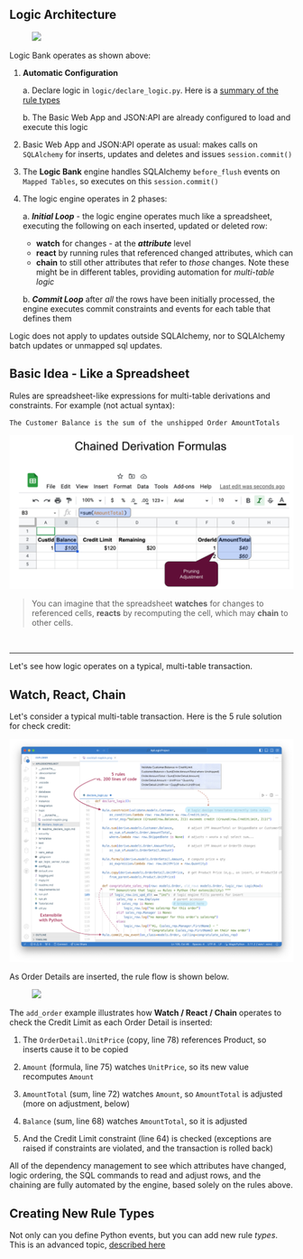 ## Logic Architecture

<figure><img src="https://github.com/valhuber/LogicBank/raw/main/images/architecture.png"></figure>

Logic Bank operates as shown above:

 1. **Automatic Configuration**

    a. Declare logic in `logic/declare_logic.py`.  Here is a [summary of the rule types](Logic.md)
 
    b. The Basic Web App and JSON:API are already configured to load and execute this logic
    
    
 2. Basic Web App and JSON:API operate as usual: makes calls on `SQLAlchemy` for inserts, updates and deletes
    and issues `session.commit()`
      

 3. The **Logic Bank** engine handles SQLAlchemy `before_flush` events on
`Mapped Tables`, so executes on this ```session.commit()```
    

 4. The logic engine operates in 2 phases:

    a. ***Initial Loop*** - the logic engine operates much like a spreadsheet, executing the following on each inserted, updated or deleted row:

      * **watch** for changes -  at the ___attribute___ level
      * **react** by running rules that referenced changed attributes, which can
      * **chain** to still other attributes that refer to
_those_ changes.  Note these might be in different tables,
providing automation for _multi-table logic_

    b. ***Commit Loop*** after *all* the rows have been initially processed, the engine executes commit constraints and events for each table that defines them

Logic does not apply to updates outside SQLAlchemy,
nor to SQLAlchemy batch updates or unmapped sql updates.

## Basic Idea - Like a Spreadsheet

Rules are spreadsheet-like expressions for multi-table derivations and constraints.  For example (not actual syntax):

    The Customer Balance is the sum of the unshipped Order AmountTotals

![like-a-spreadsheet](images/logic/like-a-spreadsheet.png)

> You can imagine that the spreadsheet __watches__ for changes to referenced cells, __reacts__ by recomputing the cell, which may __chain__ to other cells.

&nbsp;

---

Let's see how logic operates on a typical, multi-table transaction.


## Watch, React, Chain

Let's consider a typical multi-table transaction.  Here is the 5 rule solution for check credit:

![5-rules-cocktail](images/logic/5-rules-cocktail.png)

As Order Details are inserted, the rule flow is shown below.

<figure><img src="https://github.com/valhuber/LogicBank/raw/main/images/check-credit.png"></figure>


The `add_order` example illustrates how
__Watch / React / Chain__ operates to
check the Credit Limit as each Order Detail is inserted:

1.  The `OrderDetail.UnitPrice` (copy, line 78) references Product, so inserts cause it to be copied
    
2.  `Amount` (formula, line 75) watches `UnitPrice`, so its new value recomputes `Amount`
    
3.  `AmountTotal` (sum, line 72) watches `Amount`, so `AmountTotal` is adjusted (more on adjustment, below)
    
4.  `Balance` (sum, line 68) watches `AmountTotal`, so it is adjusted
    
5.  And the Credit Limit constraint (line 64) is checked (exceptions are raised if constraints are violated, and the transaction is rolled back)
    
All of the dependency management to see which attributes have changed,
logic ordering, the SQL commands to read and adjust rows, and the chaining
are fully automated by the engine, based solely on the rules above.

## Creating New Rule Types

Not only can you define Python events, but you can add new rule _types_.  This is an advanced topic, [described here](https://github.com/valhuber/LogicBank/wiki/Rule-Extensibility)

&nbsp;
